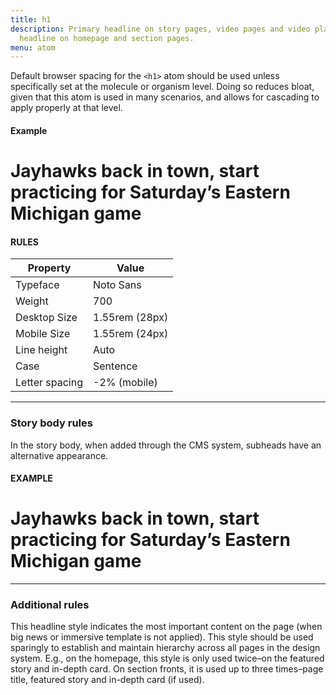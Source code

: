 ```yaml
---
title: h1
description: Primary headline on story pages, video pages and video playlists. Lead
  headline on homepage and section pages.
menu: atom
---
```

Default browser spacing for the `<h1>` atom should be used unless specifically set at the molecule or organism level. Doing so reduces bloat, given that this atom is used in many scenarios, and allows for cascading to apply properly at that level.

#### Example
<h1>Jayhawks back in town, start practicing for Saturday’s Eastern Michigan game</h1>

#### RULES

Property | Value
--- | ---
Typeface | Noto Sans
Weight | 700
Desktop Size | 1.55rem (28px)
Mobile Size | 1.55rem (24px)
Line height | Auto
Case | Sentence
Letter spacing | -2% (mobile)

---

### Story body rules

In the story body, when added through the CMS system, subheads have an alternative appearance.

#### EXAMPLE

# Jayhawks back in town, start practicing for Saturday’s Eastern Michigan game

---

### Additional rules
This headline style indicates the most important content on the page (when big news or immersive template is not applied). This style should be used sparingly to establish and maintain hierarchy across all pages in the design system. E.g., on the homepage, this style is only used twice–on the featured story and in-depth card. On section fronts, it is used up to three times–page title, featured story and in-depth card (if used). 

